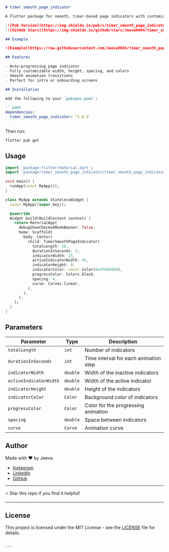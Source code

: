 ````md
# timer_smooth_page_indicator

A Flutter package for smooth, timer-based page indicators with customizable styling and transitions.

[![Pub Version](https://img.shields.io/pub/v/timer_smooth_page_indicator.svg)](https://pub.dev/packages/timer_smooth_page_indicator)
[![GitHub Stars](https://img.shields.io/github/stars/Jeeva0604/timer_smooth_page_indicator.svg?style=social)](https://github.com/Jeeva0604/timer_smooth_page_indicator)

## Example

![Example](https://raw.githubusercontent.com/Jeeva0604/timer_smooth_page_indicator/main/assets/example.gif)

## Features

- Auto-progressing page indicator
- Fully customizable width, height, spacing, and colors
- Smooth animation transitions
- Perfect for intro or onboarding screens

## Installation

Add the following to your `pubspec.yaml`:

```yaml
dependencies:
  timer_smooth_page_indicator: ^1.0.0
```
````

Then run:

```bash
flutter pub get
```

## Usage

```dart
import 'package:flutter/material.dart';
import 'package:timer_smooth_page_indicator/timer_smooth_page_indicator.dart';

void main() {
  runApp(const MyApp());
}

class MyApp extends StatelessWidget {
  const MyApp({super.key});

  @override
  Widget build(BuildContext context) {
    return MaterialApp(
      debugShowCheckedModeBanner: false,
      home: Scaffold(
        body: Center(
          child: TimerSmoothPageIndicator(
            totalLength: 10,
            durationInSeconds: 3,
            indicatorWidth: 25,
            activeIndicatorWidth: 45,
            indicatorHeight: 8,
            indicatorColor: const Color(0xFFE0E0E0),
            progressColor: Colors.black,
            spacing: 4,
            curve: Curves.linear,
          ),
        ),
      ),
    );
  }
}
```

## Parameters

| Parameter              | Type     | Description                           |
| ---------------------- | -------- | ------------------------------------- |
| `totalLength`          | `int`    | Number of indicators                  |
| `durationInSeconds`    | `int`    | Time interval for each animation step |
| `indicatorWidth`       | `double` | Width of the inactive indicators      |
| `activeIndicatorWidth` | `double` | Width of the active indicator         |
| `indicatorHeight`      | `double` | Height of the indicators              |
| `indicatorColor`       | `Color`  | Background color of indicators        |
| `progressColor`        | `Color`  | Color for the progressing animation   |
| `spacing`              | `double` | Space between indicators              |
| `curve`                | `Curve`  | Animation curve                       |

## Author

Made with ❤️ by Jeeva

- [Instagram](https://www.instagram.com/jeeva_r45/)
- [LinkedIn](https://www.linkedin.com/in/jeeva-g-r0628)
- [GitHub](https://github.com/Jeeva0604)

---

⭐ Star this repo if you find it helpful!

---

## License

This project is licensed under the MIT License - see the [LICENSE](LICENSE) file for details.

```

---
```
